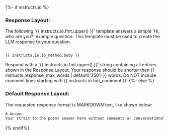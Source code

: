 {%- if instructs.io %}
### Response Layout:
The following '{{ instructs.io.fmt.upper() }}' template answers a simple 'Hi, who are you?' example question. This template must be used to create the LLM response to your question.

```{{ instructs.io.fmt.lower() }}

{{ instructs.io.io_method.body }}
```

Respond with a '{{ instructs.io.fmt.upper() }}' string containing all entries shown in the Response Layout.
Your response should be shorter than {{ instructs.response_max_words | default('250') }} words. Do NOT include comment lines starting with {{ instructs.io.fmt_comment }}!
{%- else %}
### Default Response Layout:
The requested response format is MARKDOWN text, like shown below:

```markdown
# Answer
Your strait to the point answer here without comments or conversational text.
```
{% endif%}